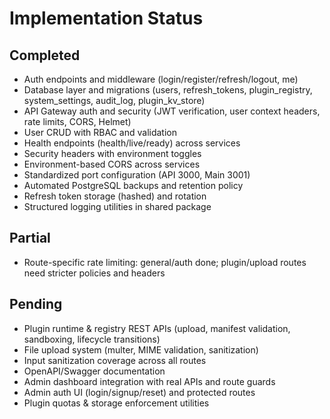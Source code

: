 # Implementation Status

## Completed

- Auth endpoints and middleware (login/register/refresh/logout, me)
- Database layer and migrations (users, refresh_tokens, plugin_registry, system_settings, audit_log, plugin_kv_store)
- API Gateway auth and security (JWT verification, user context headers, rate limits, CORS, Helmet)
- User CRUD with RBAC and validation
- Health endpoints (health/live/ready) across services
- Security headers with environment toggles
- Environment-based CORS across services
- Standardized port configuration (API 3000, Main 3001)
- Automated PostgreSQL backups and retention policy
- Refresh token storage (hashed) and rotation
- Structured logging utilities in shared package

## Partial

- Route-specific rate limiting: general/auth done; plugin/upload routes need stricter policies and headers

## Pending

- Plugin runtime & registry REST APIs (upload, manifest validation, sandboxing, lifecycle transitions)
- File upload system (multer, MIME validation, sanitization)
- Input sanitization coverage across all routes
- OpenAPI/Swagger documentation
- Admin dashboard integration with real APIs and route guards
- Admin auth UI (login/signup/reset) and protected routes
- Plugin quotas & storage enforcement utilities


